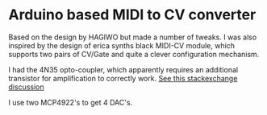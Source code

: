 # Arduino based MIDI to CV converter

Based on the design by HAGIWO but made a number of tweaks. I was also inspired
by the design of erica synths black MIDI-CV module, which supports two pairs of
CV/Gate and quite a clever configuration mechanism.

I had the 4N35 opto-coupler, which apparently requires an
additional transistor for amplification to correctly work. [See this stackexchange discussion](https://electronics.stackexchange.com/questions/314150/4n35-opto-isolator-for-midi-input-does-not-work)

I use two MCP4922's to get 4 DAC's. 
